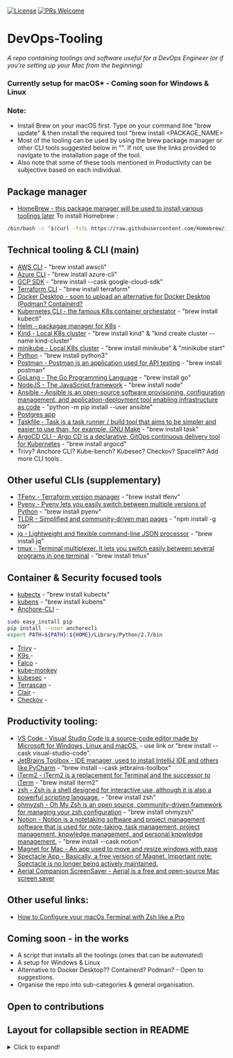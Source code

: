 [![License](https://img.shields.io/badge/License-Apache_2.0-blue.svg)](https://opensource.org/licenses/Apache-2.0)
[![PRs Welcome](https://img.shields.io/badge/PRs-welcome-brightgreen.svg?style=flat-square)](http://makeapullrequest.com)

# DevOps-Tooling
*A repo containing toolings and software useful for a DevOps Engineer (or if you're setting up your Mac from the beginning)*

### Currently setup for macOS* - Coming soon for Windows & Linux

### Note:
- Install Brew on your macOS first. Type on your command line "brew update" & then install the required tool "brew install <PACKAGE_NAME>
- Most of the tooling can be used by using the brew package manager or other CLI tools suggested below in "". If not, use the links provided to navigate to the installation page of the tool.
- Also note that some of these tools mentioned in Productivity can be subjective based on each individual.

## Package manager
- [HomeBrew - this package manager will be used to install various toolings later](https://brew.sh/)
To install Homebrew :
```sh
/bin/bash -c "$(curl -fsSL https://raw.githubusercontent.com/Homebrew/install/HEAD/install.sh)"
```

## Technical tooling & CLI (main)
- [AWS CLI](https://docs.aws.amazon.com/cli/latest/userguide/getting-started-install.html) - "brew install awscli"
- [Azure CLI](https://docs.microsoft.com/en-us/cli/azure/install-azure-cli-macos) - "brew install azure-cli"
- [GCP SDK](https://cloud.google.com/sdk/docs/install) - "brew install --cask google-cloud-sdk"
- [Terraform CLI](https://learn.hashicorp.com/tutorials/terraform/install-cli) - "brew install terraform"
- [Docker Desktop - soon to upload an alternative for Docker Desktop (Podman? Containerd?](https://www.docker.com/products/docker-desktop) 
- [Kubernetes CLI - the famous K8s container orchestator](https://kubernetes.io/docs/tasks/tools/install-kubectl-macos/) - "brew install kubectl"
- [Helm - packagae manager for K8s]() - 
- [Kind - Local K8s cluster](https://kind.sigs.k8s.io/docs/user/quick-start/) - "brew install kind" & "kind create cluster --name kind-cluster"
- [minikube - Local K8s cluster](https://minikube.sigs.k8s.io/docs/start/) - "brew install minikube" & "minikube start"
- [Python](https://www.python.org/downloads/) - "brew install python3"
- [Postman - Postman is an application used for API testing](https://www.postman.com/downloads/) - "brew install postman"
- [GoLang -  The Go Programming Language](https://go.dev/doc/install) - "brew install go"
- [NodeJS - The JavaScript framework](https://nodejs.org/en/download/) - "brew install node"
- [Ansible - Ansible is an open-source software provisioning, configuration management, and application-deployment tool enabling infrastructure as code](https://docs.ansible.com/ansible/latest/installation_guide/intro_installation.html) - "python -m pip install --user ansible"
- [Postgres app](https://postgresapp.com/)
- [Taskfile - Task is a task runner / build tool that aims to be simpler and easier to use than, for example, GNU Make](https://taskfile.dev/#/) - "brew install task"
- [ArgoCD CLI - Argo CD is a declarative, GitOps continuous delivery tool for Kubernetes](https://argo-cd.readthedocs.io/en/stable/cli_installation/) - "brew install argocd"
- Trivy? Anchore CLI? Kube-bench? Kubesec? Checkov? Spacelift? Add more CLI tools..

## Other useful CLIs (supplementary)
- [TFenv - Terraform version manager](https://github.com/tfutils/tfenv) - "brew install tfenv"
- [Pyenv - Pyenv lets you easily switch between multiple versions of Python](https://github.com/pyenv/pyenv) - "brew install pyenv"
- [TLDR - Simplified and community-driven man pages](https://tldr.sh/) - "npm install -g tldr"
- [jq - Lightweight and flexible command-line JSON processor](https://stedolan.github.io/jq/) - "brew install jq"
- [tmux - Terminal multiplexer. It lets you switch easily between several programs in one terminal](https://github.com/tmux/tmux/wiki/Installing) - "brew install tmux"

## Container & Security focused tools
- [kubectx]() - "brew install kubectx"
- [kubens]() - "brew install kubens"
- [Anchore-CLI](https://github.com/anchore/anchore-cli) - 
```sh
sudo easy_install pip
pip install --user anchorecli
export PATH=${PATH}:${HOME}/Library/Python/2.7/bin
```
- [Trivy]() - 
- [K9s ]() - 
- [Falco]() - 
- [kube-monkey]()
- [kubesec]() - 
- [Terrascan]() -
- [Clair]() -
- [Checkov]() -

## Productivity tooling: 
- [VS Code - Visual Studio Code is a source-code editor made by Microsoft for Windows, Linux and macOS.](https://code.visualstudio.com/download) - use link or "brew install --cask visual-studio-code".
- [JetBrains Toolbox - IDE manager, used to install IntelliJ IDE and others like PyCharm](https://www.jetbrains.com/toolbox-app/) - "brew install --cask jetbrains-toolbox"
- [iTerm2 - iTerm2 is a replacement for Terminal and the successor to iTerm](https://iterm2.com/) - "brew install iterm2"
- [zsh - Zsh is a shell designed for interactive use, although it is also a powerful scripting language.](https://github.com/ohmyzsh/ohmyzsh) - "brew install zsh"
- [ohmyzsh - Oh My Zsh is an open source, community-driven framework for managing your zsh configuration](https://github.com/ohmyzsh/ohmyzsh) - "brew install ohmyzsh"
- [Notion - Notion is a notetaking software and project management software that is used for note-taking, task management, project management, knowledge management, and personal knowledge management.](https://www.notion.so/desktop) - "brew install --cask notion"
- [Magnet for Mac - An app used to move and resize windows with ease ](https://apps.apple.com/gb/app/magnet/id441258766?mt=12)
- [Spectacle App - Basically, a free version of Magnet. Important note: Spectacle is no longer being actively maintained.](https://www.spectacleapp.com/)
- [Aerial Companion ScreenSaver - Aerial is a free and open-source Mac screen saver](https://aerialscreensaver.github.io/) 

## Other useful links:

- [How to Configure your macOs Terminal with Zsh like a Pro](https://www.freecodecamp.org/news/how-to-configure-your-macos-terminal-with-zsh-like-a-pro-c0ab3f3c1156/)

## Coming soon - in the works
- A script that installs all the toolings (ones that can be automated)
- A setup for Windows & Linux
- Alternative to Docker Desktop?? Containerd? Podman? - Open to suggestions.
- Organise the repo into sub-categories & general organisation.

## Open to contributions

## Layout for collapsible section in README
<details>
  <summary>Click to expand!</summary>
  
  ## Heading
  1. A numbered
  2. list
     * With some
     * Sub bullets
</details>
